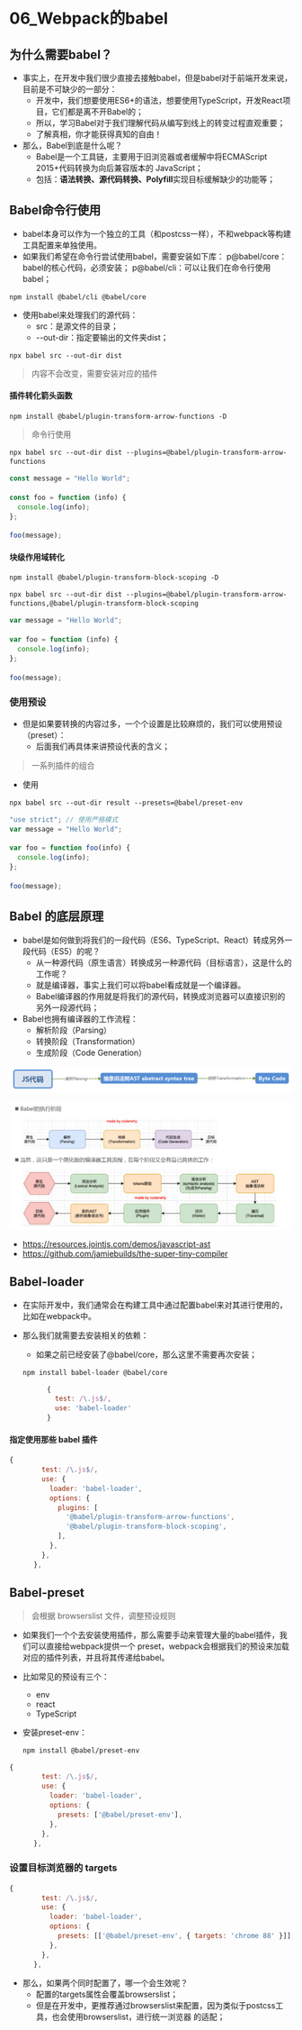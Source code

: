 # 06_Webpack的babel

## 为什么需要babel？

- 事实上，在开发中我们很少直接去接触babel，但是babel对于前端开发来说，目前是不可缺少的一部分： 
  - 开发中，我们想要使用ES6+的语法，想要使用TypeScript，开发React项目，它们都是离不开Babel的； 
  - 所以，学习Babel对于我们理解代码从编写到线上的转变过程直观重要； 
  - 了解真相，你才能获得真知的自由！
- 那么，Babel到底是什么呢？ 
  - Babel是一个工具链，主要用于旧浏览器或者缓解中将ECMAScript 2015+代码转换为向后兼容版本的 JavaScript；
  - 包括：**语法转换、源代码转换、Polyfill**实现目标缓解缺少的功能等；

## Babel命令行使用

- babel本身可以作为一个独立的工具（和postcss一样），不和webpack等构建工具配置来单独使用。
- 如果我们希望在命令行尝试使用babel，需要安装如下库： p@babel/core：babel的核心代码，必须安装； p@babel/cli：可以让我们在命令行使用babel；

```shell
npm install @babel/cli @babel/core
```

- 使用babel来处理我们的源代码： 
  - src：是源文件的目录； 
  - --out-dir：指定要输出的文件夹dist；

```shell
npx babel src --out-dir dist
```

> 内容不会改变，需要安装对应的插件

#### 插件转化箭头函数

```shell
npm install @babel/plugin-transform-arrow-functions -D
```

> 命令行使用

```shell
npx babel src --out-dir dist --plugins=@babel/plugin-transform-arrow-functions
```

```js
const message = "Hello World";

const foo = function (info) {
  console.log(info);
};

foo(message);
```

#### 块级作用域转化

```shell
npm install @babel/plugin-transform-block-scoping -D
```

```shell
npx babel src --out-dir dist --plugins=@babel/plugin-transform-arrow-functions,@babel/plugin-transform-block-scoping
```

```js
var message = "Hello World";

var foo = function (info) {
  console.log(info);
};

foo(message);
```

### 使用预设

- 但是如果要转换的内容过多，一个个设置是比较麻烦的，我们可以使用预设（preset）：
  - 后面我们再具体来讲预设代表的含义；

> 一系列插件的组合

- 使用

```shell
npx babel src --out-dir result --presets=@babel/preset-env
```

```js
"use strict"; // 使用严格模式
var message = "Hello World";

var foo = function foo(info) {
  console.log(info);
};

foo(message);
```

## Babel 的底层原理

- babel是如何做到将我们的一段代码（ES6、TypeScript、React）转成另外一段代码（ES5）的呢？
  - 从一种源代码（原生语言）转换成另一种源代码（目标语言），这是什么的工作呢？ 
  - 就是编译器，事实上我们可以将babel看成就是一个编译器。 
  - Babel编译器的作用就是将我们的源代码，转换成浏览器可以直接识别的另外一段源代码；
- Babel也拥有编译器的工作流程：
  - 解析阶段（Parsing） 
  - 转换阶段（Transformation） 
  - 生成阶段（Code Generation）

![](./images/js代码.png)

![](./images/babel执行原理.png)

- https://resources.jointjs.com/demos/javascript-ast
- https://github.com/jamiebuilds/the-super-tiny-compiler

## Babel-loader

- 在实际开发中，我们通常会在构建工具中通过配置babel来对其进行使用的，比如在webpack中。

- 那么我们就需要去安装相关的依赖：

  - 如果之前已经安装了@babel/core，那么这里不需要再次安装；

  ```shel
  npm install babel-loader @babel/core
  ```

  ```js
        {
          test: /\.js$/,
          use: 'babel-loader'
        }
  ```

#### 指定使用那些 babel 插件

```js
{
        test: /\.js$/,
        use: {
          loader: 'babel-loader',
          options: {
            plugins: [
              '@babel/plugin-transform-arrow-functions',
              '@babel/plugin-transform-block-scoping',
            ],
          },
        },
      },
```

## Babel-preset

> 会根据 browserslist 文件，调整预设规则

- 如果我们一个个去安装使用插件，那么需要手动来管理大量的babel插件，我们可以直接给webpack提供一个 preset，webpack会根据我们的预设来加载对应的插件列表，并且将其传递给babel。

- 比如常见的预设有三个： 

  - env 
  - react 
  - TypeScript

- 安装preset-env：

  ```shell
  npm install @babel/preset-env
  ```

```js
{
        test: /\.js$/,
        use: {
          loader: 'babel-loader',
          options: {
            presets: ['@babel/preset-env'],
          },
        },
      },
```

### 设置目标浏览器的 targets

```js
{
        test: /\.js$/,
        use: {
          loader: 'babel-loader',
          options: {
            presets: [['@babel/preset-env', { targets: 'chrome 88' }]],
          },
        },
      },
```

- 那么，如果两个同时配置了，哪一个会生效呢？ 
  - 配置的targets属性会覆盖browserslist； 
  - 但是在开发中，更推荐通过browserslist来配置，因为类似于postcss工具，也会使用browserslist，进行统一浏览器 的适配；
